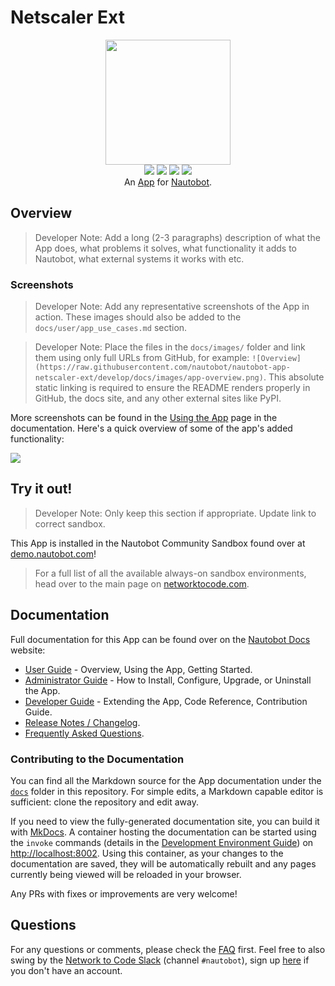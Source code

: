 # Netscaler Ext

<!--
Developer Note - Remove Me!

The README will have certain links/images broken until the PR is merged into `develop`. Update the GitHub links with whichever branch you're using (main etc.) if different.

The logo of the project is a placeholder (docs/images/icon-netscaler-ext.png) - please replace it with your app icon, making sure it's at least 200x200px and has a transparent background!

To avoid extra work and temporary links, make sure that publishing docs (or merging a PR) is done at the same time as setting up the docs site on RTD, then test everything.
-->

<p align="center">
  <img src="https://raw.githubusercontent.com/nautobot/nautobot-app-netscaler-ext/develop/docs/images/icon-netscaler-ext.png" class="logo" height="200px">
  <br>
  <a href="https://github.com/nautobot/nautobot-app-netscaler-ext/actions"><img src="https://github.com/nautobot/nautobot-app-netscaler-ext/actions/workflows/ci.yml/badge.svg?branch=main"></a>
  <a href="https://docs.nautobot.com/projects/netscaler-ext/en/latest/"><img src="https://readthedocs.org/projects/nautobot-app-netscaler-ext/badge/"></a>
  <a href="https://pypi.org/project/netscaler-ext/"><img src="https://img.shields.io/pypi/v/netscaler-ext"></a>
  <a href="https://pypi.org/project/netscaler-ext/"><img src="https://img.shields.io/pypi/dm/netscaler-ext"></a>
  <br>
  An <a href="https://networktocode.com/nautobot-apps/">App</a> for <a href="https://nautobot.com/">Nautobot</a>.
</p>

## Overview

> Developer Note: Add a long (2-3 paragraphs) description of what the App does, what problems it solves, what functionality it adds to Nautobot, what external systems it works with etc.

### Screenshots

> Developer Note: Add any representative screenshots of the App in action. These images should also be added to the `docs/user/app_use_cases.md` section.

> Developer Note: Place the files in the `docs/images/` folder and link them using only full URLs from GitHub, for example: `![Overview](https://raw.githubusercontent.com/nautobot/nautobot-app-netscaler-ext/develop/docs/images/app-overview.png)`. This absolute static linking is required to ensure the README renders properly in GitHub, the docs site, and any other external sites like PyPI.

More screenshots can be found in the [Using the App](https://docs.nautobot.com/projects/netscaler-ext/en/latest/user/app_use_cases/) page in the documentation. Here's a quick overview of some of the app's added functionality:

![](https://raw.githubusercontent.com/nautobot/nautobot-app-netscaler-ext/develop/docs/images/placeholder.png)

## Try it out!

> Developer Note: Only keep this section if appropriate. Update link to correct sandbox.

This App is installed in the Nautobot Community Sandbox found over at [demo.nautobot.com](https://demo.nautobot.com/)!

> For a full list of all the available always-on sandbox environments, head over to the main page on [networktocode.com](https://www.networktocode.com/nautobot/sandbox-environments/).

## Documentation

Full documentation for this App can be found over on the [Nautobot Docs](https://docs.nautobot.com) website:

- [User Guide](https://docs.nautobot.com/projects/netscaler-ext/en/latest/user/app_overview/) - Overview, Using the App, Getting Started.
- [Administrator Guide](https://docs.nautobot.com/projects/netscaler-ext/en/latest/admin/install/) - How to Install, Configure, Upgrade, or Uninstall the App.
- [Developer Guide](https://docs.nautobot.com/projects/netscaler-ext/en/latest/dev/contributing/) - Extending the App, Code Reference, Contribution Guide.
- [Release Notes / Changelog](https://docs.nautobot.com/projects/netscaler-ext/en/latest/admin/release_notes/).
- [Frequently Asked Questions](https://docs.nautobot.com/projects/netscaler-ext/en/latest/user/faq/).

### Contributing to the Documentation

You can find all the Markdown source for the App documentation under the [`docs`](https://github.com/nautobot/nautobot-app-netscaler-ext/tree/develop/docs) folder in this repository. For simple edits, a Markdown capable editor is sufficient: clone the repository and edit away.

If you need to view the fully-generated documentation site, you can build it with [MkDocs](https://www.mkdocs.org/). A container hosting the documentation can be started using the `invoke` commands (details in the [Development Environment Guide](https://docs.nautobot.com/projects/netscaler-ext/en/latest/dev/dev_environment/#docker-development-environment)) on [http://localhost:8002](http://localhost:8002). Using this container, as your changes to the documentation are saved, they will be automatically rebuilt and any pages currently being viewed will be reloaded in your browser.

Any PRs with fixes or improvements are very welcome!

## Questions

For any questions or comments, please check the [FAQ](https://docs.nautobot.com/projects/netscaler-ext/en/latest/user/faq/) first. Feel free to also swing by the [Network to Code Slack](https://networktocode.slack.com/) (channel `#nautobot`), sign up [here](http://slack.networktocode.com/) if you don't have an account.
